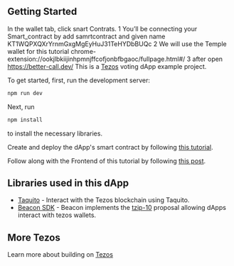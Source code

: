 ## Getting Started
In the wallet tab, click snart Contrats.
1 You’ll be connecting your Smart_contract by add samrtcontract and given name 
 KT1WQPXQXrYrnmGxgMgEyHuJ31TeHYDbBUQc
2 We will use the Temple wallet for this tutorial
chrome-extension://ookjlbkiijinhpmnjffcofjonbfbgaoc/fullpage.html#/
3 after open https://better-call.dev/
This is a [Tezos](https://tezos.com/) voting dApp example project.

To get started, first, run the development server:

```bash
npm run dev
```

Next, run

```bash
npm install
```

to install the necessary libraries.

Create and deploy the dApp's smart contract by following [this tutorial](https://medium.com/@adebola-niran/how-to-build-a-voting-dapp-on-tezos-with-python-and-react-part-1-1b05e7b8f338).

Follow along with the Frontend of this tutorial by following [this post](https://medium.com/@adebola-niran/how-to-build-a-voting-dapp-on-tezos-with-python-and-react-part-2-ac44393331f5).

## Libraries used in this dApp

- [Taquito](https://taquito.com) - Interact with the Tezos blockchain using Taquito.
- [Beacon SDK](https://docs.walletbeacon.io/) - Beacon implements the [tzip-10](https://gitlab.com/tzip/tzip/tree/master/proposals/tzip-10) proposal allowing dApps interact with tezos wallets.

## More Tezos

Learn more about building on [Tezos](https://docs.tezos.com)
